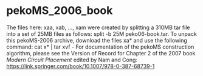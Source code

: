 # pekoMS_2006_book

The files here: xaa, xab, ..., xam were created by splitting a 310MB tar file 
into a set of 25MB files as follows: split -b 25M peko06-book.tar.
To unpack this pekoMS-2006 archive, download the files xa* 
and use the following command:  cat x* | tar xvf -
For documentation of the pekoMS construction algorithm, please see the Version of Record 
for Chapter 2 of the 2007 book *Modern Circuit Placement* edited by Nam and Cong: 
https://link.springer.com/book/10.1007/978-0-387-68739-1
